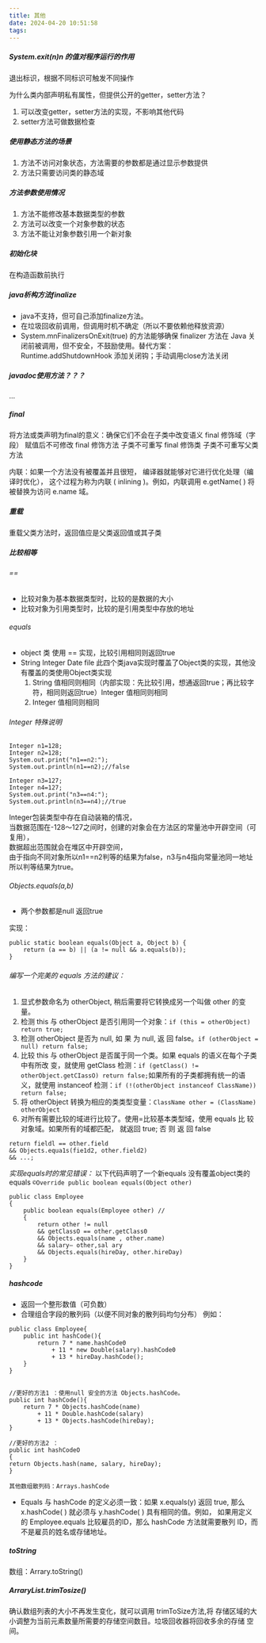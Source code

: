 ```yaml
---
title: 其他
date: 2024-04-20 10:51:58
tags:
---
```

##### System.exit(n)n 的值对程序运行的作用
退出标识，根据不同标识可触发不同操作

为什么类内部声明私有属性，但提供公开的getter，setter方法？
1. 可以改变getter，setter方法的实现，不影响其他代码
2. setter方法可做数据检查

##### 使用静态方法的场景
1. 方法不访问对象状态，方法需要的参数都是通过显示参数提供
2. 方法只需要访问类的静态域

##### 方法参数使用情况
1. 方法不能修改基本数据类型的参数
2. 方法可以改变一个对象参数的状态
3. 方法不能让对象参数引用一个新对象

##### 初始化块
在构造函数前执行

##### java析构方法finalize
- java不支持，但可自己添加finalize方法。
- 在垃圾回收前调用，但调用时机不确定（所以不要依赖他释放资源）
- System.mnFinalizersOnExit(true) 的方法能够确保 finalizer 方法在 Java 关
闭前被调用，但不安全，不鼓励使用。替代方案：Runtime.addShutdownHook 添加关闭钩；手动调用close方法关闭

##### javadoc使用方法？？？
...  

##### final
将方法或类声明为final的意义：确保它们不会在子类中改变语义
final 修饰域（字段） 赋值后不可修改
final 修饰方法 子类不可重写
final 修饰类 子类不可重写父类方法

内联：如果一个方法没有被覆盖并且很短， 编译器就能够对它进行优化处理（编译时优化）， 这个过程为称为内联
( inlining )。例如，内联调用 e.getName( ) 将被替换为访问 e.name 域。

##### 重载
重载父类方法时，返回值应是父类返回值或其子类

##### 比较相等
###### == 
- 比较对象为基本数据类型时，比较的是数据的大小
- 比较对象为引用类型时，比较的是引用类型中存放的地址
###### equals
- object 类 使用 == 实现，比较引用相同则返回true    
- String Integer Date file 此四个类java实现时覆盖了Object类的实现，其他没有覆盖的类使用Object类实现
    1. String 值相同则相同（内部实现：先比较引用，想通返回true；再比较字符，相同则返回true）Integer 值相同则相同
    2. Integer 值相同则相同

###### Integer 特殊说明
```
Integer n1=128;
Integer n2=128;
System.out.print("n1==n2:");
System.out.println(n1==n2);//false

Integer n3=127;
Integer n4=127;
System.out.print("n3==n4:");
System.out.println(n3==n4);//true
```
Integer包装类型中存在自动装箱的情况，  
当数据范围在-128～127之间时，创建的对象会在方法区的常量池中开辟空间（可复用），  
数据超出范围就会在堆区中开辟空间，  
由于指向不同对象所以n1==n2判等的结果为false，n3与n4指向常量池同一地址所以判等结果为true。
###### Objects.equals(a,b)
- 两个参数都是null 返回true

实现：
```
public static boolean equals(Object a, Object b) {
    return (a == b) || (a != null && a.equals(b));
}
```

###### 编写一个完美的 equals 方法的建议：
1. 显式参数命名为 otherObject, 稍后需要将它转换成另一个叫做 other 的变量。
2. 检测 this 与 otherObject 是否引用同一个对象：```if (this = otherObject) return true;```
3. 检测 otherObject 是否为 null, 如 果 为 null, 返 回 false。```if (otherObject = null) return false;```
4. 比较 this 与 otherObject 是否属于同一个类。如果 equals 的语义在每个子类中有所改
变，就使用 getClass 检测：```if (getClass() != otherObject.getCIassO) return false;```如果所有的子类都拥有统一的语义，就使用 instanceof 检测：```if (!(otherObject instanceof ClassName)) return false;```
5.  将 otherObject 转换为相应的类类型变量：```ClassName other = (ClassName) otherObject```
6. 对所有需要比较的域进行比较了。使用=比较基本类型域，使用 equals 比
较对象域。如果所有的域都匹配， 就返回 true; 否 则 返 回 false
```
return fieldl == other.field
&& Objects.equa1s(fie1d2, other.field2)
&& ...;
```

<i>实现equals时的常见错误：</i>
以下代码声明了一个新equals 没有覆盖object类的equals
```©Override public boolean equals(Object other)```
```
public class Employee
{
    public boolean equals(Employee other) //
    {
        return other != null
        && getClassO == other.getClass0
        && Objects.equals(name , other.name)
        && salary— other,sal ary
        && Objects.equals(hireDay, other.hireDay)
    }
}
```




##### hashcode
- 返回一个整形数值（可负数）
- 合理组合字段的散列码（以便不同对象的散列码均匀分布）
例如：
```
public class Employee{
    public int hashCode(){
        return 7 * name.hashCode0
            + 11 * new Double(salary).hashCode0
            + 13 * hireDay.hashCode();
    }
}


//更好的方法1 ：使用null 安全的方法 Objects.hashCode。
public int hashCode(){
    return 7 * Objects.hashCode(name)
        + 11 * Double.hashCode(salary)
        + 13 * Objects.hashCode(hireDay);
}

//更好的方法2 ：
public int hashCodeO
{
return Objects.hash(name, salary, hireDay);
}

其他数组散列码：Arrays.hashCode

```
- Equals 与 hashCode 的定义必须一致：如果 x.equals(y) 返回 true, 那么 x.hashCode( ) 就必须与 y.hashCode( ) 具有相同的值。例如， 如果用定义的 Employee.equals 比较雇员的ID，那么 hashCode 方法就需要散列 ID，而不是雇员的姓名或存储地址。

##### toString
数组：Arrary.toString()

##### ArraryList.trimTosize()
确认数组列表的大小不再发生变化，就可以调用 trimToSize方法,将
存储区域的大小调整为当前元素数量所需要的存储空间数目。垃圾回收器将回收多余的存储
空间。